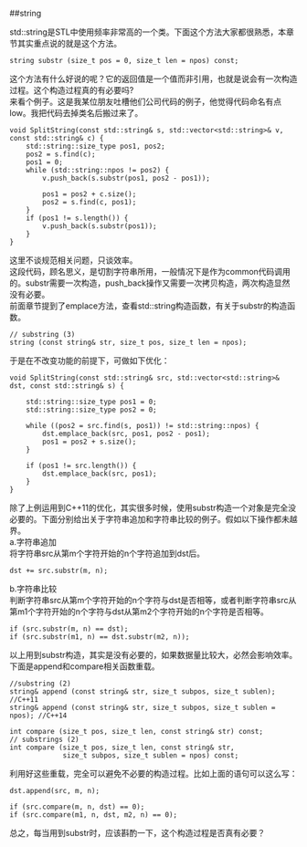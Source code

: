 
##string

std::string是STL中使用频率非常高的一个类。下面这个方法大家都很熟悉，本章节其实重点说的就是这个方法。

```
string substr (size_t pos = 0, size_t len = npos) const;
```
这个方法有什么好说的呢？它的返回值是一个值而非引用，也就是说会有一次构造过程。这个构造过程真的有必要吗?  
来看个例子。这是我某位朋友吐槽他们公司代码的例子，他觉得代码命名有点low。我把代码去掉类名后搬过来了。

```
void SplitString(const std::string& s, std::vector<std::string>& v, const std::string& c) {
    std::string::size_type pos1, pos2;
    pos2 = s.find(c);
    pos1 = 0;
    while (std::string::npos != pos2) {
        v.push_back(s.substr(pos1, pos2 - pos1));

        pos1 = pos2 + c.size();
        pos2 = s.find(c, pos1);
    }
    if (pos1 != s.length()) {
        v.push_back(s.substr(pos1));
    }
}
```
这里不谈规范相关问题，只谈效率。  
这段代码，顾名思义，是切割字符串所用，一般情况下是作为common代码调用的。substr需要一次构造，push_back操作又需要一次拷贝构造，两次构造显然没有必要。  
前面章节提到了emplace方法，查看std::string构造函数，有关于substr的构造函数。

```
// substring (3)	
string (const string& str, size_t pos, size_t len = npos);
```
于是在不改变功能的前提下，可做如下优化：

```
void SplitString(const std::string& src, std::vector<std::string>& dst, const std::string& s) {

    std::string::size_type pos1 = 0;
    std::string::size_type pos2 = 0;

    while ((pos2 = src.find(s, pos1)) != std::string::npos) {
        dst.emplace_back(src, pos1, pos2 - pos1);
        pos1 = pos2 + s.size();
    }

    if (pos1 != src.length()) {
        dst.emplace_back(src, pos1);
    }
}
```

除了上例运用到C++11的优化，其实很多时候，使用substr构造一个对象是完全没必要的。下面分别给出关于字符串追加和字符串比较的例子。假如以下操作都未越界。  
a.字符串追加   
将字符串src从第m个字符开始的n个字符追加到dst后。

```
dst += src.substr(m, n);
```
b.字符串比较  
判断字符串src从第m个字符开始的n个字符与dst是否相等，或者判断字符串src从第m1个字符开始的n个字符与dst从第m2个字符开始的n个字符是否相等。

```
if (src.substr(m, n) == dst);
if (src.substr(m1, n) == dst.substr(m2, n));
```
以上用到substr构造，其实是没有必要的，如果数据量比较大，必然会影响效率。  
下面是append和compare相关函数重载。

```
//substring (2)	
string& append (const string& str, size_t subpos, size_t sublen); //C++11
string& append (const string& str, size_t subpos, size_t sublen = npos); //C++14
```
```
int compare (size_t pos, size_t len, const string& str) const;
// substrings (2)
int compare (size_t pos, size_t len, const string& str,
             size_t subpos, size_t sublen = npos) const;
```
利用好这些重载，完全可以避免不必要的构造过程。比如上面的语句可以这么写：

```
dst.append(src, m, n);
```
```
if (src.compare(m, n, dst) == 0);
if (src.compare(m1, n, dst, m2, n) == 0);
```
总之，每当用到substr时，应该斟酌一下，这个构造过程是否真有必要？